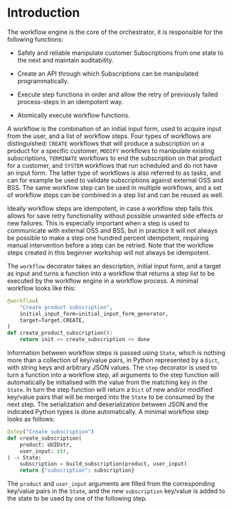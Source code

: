 # Introduction

The workflow engine is the core of the orchestrator, it is responsible for 
the following functions:

* Safely and reliable manipulate customer Subscriptions from one state to the
  next and maintain auditability.

* Create an API through which Subscriptions can be manipulated programmatically.

* Execute step functions in order and allow the retry of previously failed
  process-steps in an idempotent way.

* Atomically execute workflow functions.

A workflow is the combination of an initial input form, used to acquire input 
from the user, and a list of workflow steps. Four types of workflows are 
distinguished: `CREATE` workflows that will produce a subscription on a 
product for a specific customer, `MODIFY` workflows to manipulate existing 
subscriptions, `TERMINATE` workflows to end the subscription on that product 
for a customer, and `SYSTEM` workflows that run scheduled and do not have an 
input form. The latter type of workflows is also referred to as tasks, and 
can for example be used to validate subscriptions against external OSS and BSS.
The same workflow step can be used in multiple workflows, and a set of 
workflow steps can be combined in a step list and can be reused as well.  

Ideally workflow steps are idempotent, in case a workflow step fails this 
allows for save retry functionality without possible unwanted side effects 
or new failures. This is especially important when a step is used to 
communicate 
with external OSS and BSS, but in practice it will not always be possible to 
make a step one hundred percent idempotent, requiring manual intervention 
before a step can be retried. Note that the workflow steps created in this 
beginner workshop 
will not always be idempotent. 

The `workflow` decorator takes an description, initial input form, and a 
target as input and turns a function into a workflow that returns a step 
list to be executed by the workflow engine in a workflow process. A minimal 
workflow looks like this:

```python
@workflow(
    "Create product subscription",
    initial_input_form=initial_input_form_generator,
    target=Target.CREATE,
)
def create_product_subscription():
    return init >> create_subscription >> done
```

Information between workflow steps is passed using `State`, which is nothing 
more than a collection of key/value pairs, in Python represented by a `Dict`,
with string keys and arbitrary JSON values. The `step` decorator is used
to turn 
a function into a workflow step, all arguments to the step function will 
automatically be initialised with the value from the matching key in the 
`State`. In turn the step function will return a `Dict` of new and/or 
modified key/value pairs that will be merged into the `State` to be consumed 
by the next step. The serialization and deserialization between JSON and the 
indicated Python types is done automatically. A minimal 
workflow 
step looks as follows:

```python
@step("Create subscription")
def create_subscription(
    product: UUIDstr,
    user_input: str,
) -> State:
    subscription = build_subscription(product, user_input)
    return {"subscription": subscription}
```

The `product` and `user_input` arguments are filled from the corresponding 
key/value pairs in the `State`, and the new `subscription` key/value is 
added to the state to be used by one of the following step.